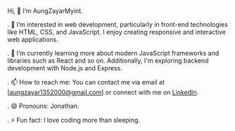 Hi, 👋 I’m AungZayarMyint.

.		👀 I’m interested in web development, particularly in front-end technologies like HTML, CSS, and JavaScript. I enjoy creating responsive and interactive web applications.


.		🌱 I’m currently learning more about modern JavaScript frameworks and libraries such as React and so on. Additionally, I'm exploring backend development with Node.js and Express.


.		📫 How to reach me: You can contact me via email at [aungzayar1352000@gmail.com] or connect with me on [LinkedIn](https://www.linkedin.com/in/aung-zayar-myint-757b32257/).


.		😄 Pronouns: Jonathan.


.		⚡ Fun fact: I love coding more than sleeping.

